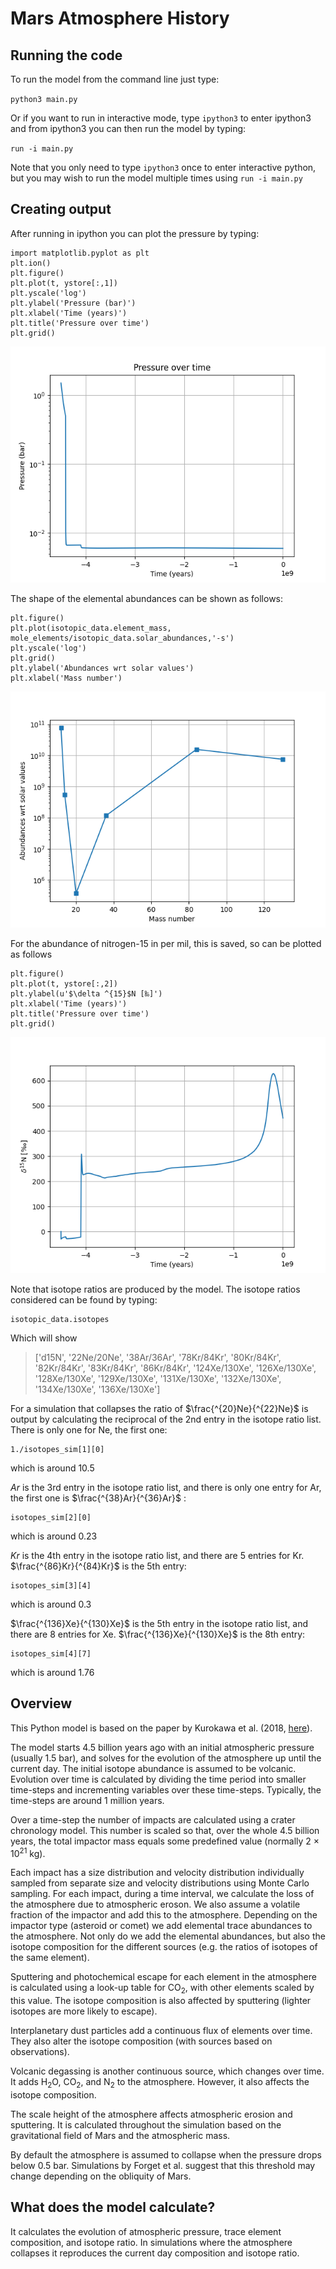 # Mars Atmosphere History
## Running the code
To run the model from the command line just type:

`python3 main.py`

Or if you want to run in interactive mode, type
`ipython3`
to enter ipython3 and from ipython3 you can then run the model by typing:

`run -i main.py `

Note that you only need to type `ipython3` once to enter interactive python, but you may wish to run the model multiple times using `run -i main.py`

## Creating output
After running in ipython you can plot the pressure by typing:

    import matplotlib.pyplot as plt
    plt.ion()
    plt.figure()
    plt.plot(t, ystore[:,1])
    plt.yscale('log')
    plt.ylabel('Pressure (bar)')
    plt.xlabel('Time (years)')
    plt.title('Pressure over time')
    plt.grid()

![](images/pressure.png)

The shape of the elemental abundances can be shown as follows:

    plt.figure()
    plt.plot(isotopic_data.element_mass, mole_elements/isotopic_data.solar_abundances,'-s')
    plt.yscale('log')
    plt.grid()
    plt.ylabel('Abundances wrt solar values')
    plt.xlabel('Mass number')
    
![](images/abundances.png)

For the abundance of nitrogen-15 in per mil, this is saved, so can be plotted as follows

    plt.figure()
    plt.plot(t, ystore[:,2])
    plt.ylabel(u'$\delta ^{15}$N [‰]')
    plt.xlabel('Time (years)')
    plt.title('Pressure over time')
    plt.grid()
	
![](images/nitrogen.png)


Note that isotope ratios are produced by the model. The isotope ratios considered can be found by typing:

	isotopic_data.isotopes
	
Which will show
> ['d15N',
 '22Ne/20Ne',
 '38Ar/36Ar',
 '78Kr/84Kr',
 '80Kr/84Kr',
 '82Kr/84Kr',
 '83Kr/84Kr',
 '86Kr/84Kr',
 '124Xe/130Xe',
 '126Xe/130Xe',
 '128Xe/130Xe',
 '129Xe/130Xe',
 '131Xe/130Xe',
 '132Xe/130Xe',
 '134Xe/130Xe',
 '136Xe/130Xe']
 
For a simulation that collapses the ratio of $\frac{^{20}Ne}{^{22}Ne}$ is output by calculating the reciprocal of the 2nd entry in the isotope ratio list. There is only one for Ne, the first one:

	1./isotopes_sim[1][0]
which is around 10.5

$Ar$ is the 3rd entry in the isotope ratio list, and there is only one entry for Ar, the first one is $\frac{^{38}Ar}{^{36}Ar}$ :

	isotopes_sim[2][0]
which is around 0.23

$Kr$ is the 4th entry in the isotope ratio list, and there are 5 entries for Kr. $\frac{^{86}Kr}{^{84}Kr}$ is the 5th entry:

	isotopes_sim[3][4]
which is around 0.3

$\frac{^{136}Xe}{^{130}Xe}$ is the 5th entry in the isotope ratio list, and there are 8 entries for Xe. $\frac{^{136}Xe}{^{130}Xe}$ is the 8th entry:

	isotopes_sim[4][7]
which is around 1.76


## Overview
This Python model is based on the paper by Kurokawa et al. (2018, [here](http://dx.doi.org/10.1016/j.icarus.2017.08.020)). 

The model starts 4.5 billion years ago with an initial atmospheric pressure (usually 1.5 bar), and solves for the evolution of the atmosphere up until the current day. The initial isotope abundance is assumed to be volcanic. Evolution over time is calculated by dividing the time period into smaller time-steps and incrementing variables over these time-steps. Typically, the time-steps are around 1 million years. 

Over a time-step the number of impacts are calculated using a crater chronology model. This number is scaled so that, over the whole 4.5 billion years, the total impactor mass equals some predefined value (normally 2 $\times$ 10<sup>21</sup> kg).

Each impact has a size distribution and velocity distribution individually sampled from separate size and velocity distributions using Monte Carlo sampling. For each impact, during a time interval, we calculate the loss of the atmosphere due to atmospheric eroson. We also assume a volatile fraction of the impactor and add this to the atmosphere. Depending on the impactor type (asteroid or comet) we add elemental trace abundances to the atmosphere. Not only do we add the elemental abundances, but also the isotope composition for the different sources (e.g. the ratios of isotopes of the same element).

Sputtering and photochemical escape for each element in the atmosphere is calculated using a look-up table for CO<sub>2</sub>, with other elements scaled by this value. The isotope composition is also affected by sputtering (lighter isotopes are more likely to escape). 

Interplanetary dust particles add a continuous flux of elements over time. They also alter the isotope composition (with sources based on observations). 

Volcanic degassing is another continuous source, which changes over time. It adds H<sub>2</sub>O, CO<sub>2</sub>, and N<sub>2</sub> to the atmosphere. However, it also affects the isotope composition. 

The scale height of the atmosphere affects atmospheric erosion and sputtering. It is calculated throughout the simulation based on the gravitational field of Mars and the atmospheric mass. 

By default the atmosphere is assumed to collapse when the pressure drops below 0.5 bar. Simulations by Forget et al. suggest that this threshold may change depending on the obliquity of Mars. 

## What does the model calculate?
It calculates the evolution of atmospheric pressure, trace element composition, and isotope ratio. In simulations where the atmosphere collapses it reproduces the current day composition and isotope ratio. 
